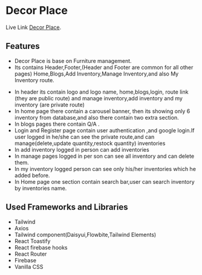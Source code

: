 # Decor Place

Live Link [Decor Place](https://decor-place.web.app/).

## Features

- Decor Place is base on Furniture management.
- Its contains Header,Footer,(Header and Footer are common for all other pages) Home,Blogs,Add Inventory,Manage Inventory,and also My Inventory route.

* In header its contain logo and logo name, home,blogs,login, route link (they are public route) and manage inventory,add inventory and my inventory (are private route)
* In home page there contain a carousel banner, then its showing only 6 inventory from database,and also there contain two extra section.
* In blogs pages there contain Q/A .
* Login and Register page contain user authentication ,and google login.If user logged in he/she can see the private route,and can manage(delete,update quantity,restock quantity) inventories
* In add inventory logged in person can add inventories
* In manage pages logged in per son can see all inventory and can delete them.
* In my inventory logged person can see only his/her inventories which he added before.
* In Home page one section contain search bar,user can search inventory by inventories name.

## Used Frameworks and Libraries

- Tailwind
- Axios
- Tailwind component(Daisyui,Flowbite,Tailwind Elements)
- React Toastify
- React firebase hooks
- React Router
- Firebase
- Vanilla CSS
